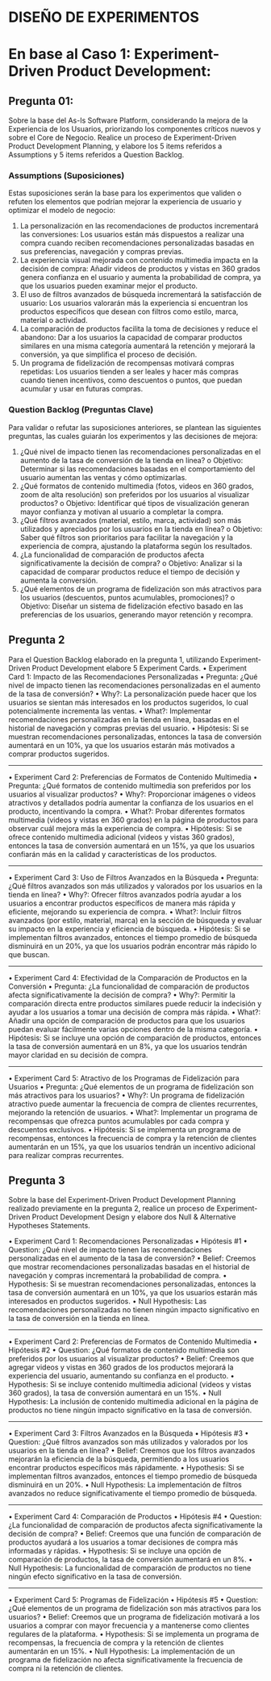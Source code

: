 # DISEÑO DE EXPERIMENTOS


# En base al Caso 1: Experiment-Driven Product Development:
## Pregunta 01: 

Sobre la base del As-Is Software Platform, considerando la mejora de la Experiencia de los Usuarios, priorizando los componentes críticos nuevos y sobre el Core de Negocio. Realice un proceso de Experiment-Driven Product Development Planning, y elabore los 5 items referidos a Assumptions y 5 items referidos a Question Backlog.

### Assumptions (Suposiciones)

Estas suposiciones serán la base para los experimentos que validen o refuten los elementos que podrían mejorar la experiencia de usuario y optimizar el modelo de negocio:
1.	La personalización en las recomendaciones de productos incrementará las conversiones: Los usuarios están más dispuestos a realizar una compra cuando reciben recomendaciones personalizadas basadas en sus preferencias, navegación y compras previas.
2.	La experiencia visual mejorada con contenido multimedia impacta en la decisión de compra: Añadir videos de productos y vistas en 360 grados genera confianza en el usuario y aumenta la probabilidad de compra, ya que los usuarios pueden examinar mejor el producto.
3.	El uso de filtros avanzados de búsqueda incrementará la satisfacción de usuario: Los usuarios valorarán más la experiencia si encuentran los productos específicos que desean con filtros como estilo, marca, material o actividad.
4.	La comparación de productos facilita la toma de decisiones y reduce el abandono: Dar a los usuarios la capacidad de comparar productos similares en una misma categoría aumentará la retención y mejorará la conversión, ya que simplifica el proceso de decisión.
5.	Un programa de fidelización de recompensas motivará compras repetidas: Los usuarios tienden a ser leales y hacer más compras cuando tienen incentivos, como descuentos o puntos, que puedan acumular y usar en futuras compras.

### Question Backlog (Preguntas Clave)

Para validar o refutar las suposiciones anteriores, se plantean las siguientes preguntas, las cuales guiarán los experimentos y las decisiones de mejora:
1.	¿Qué nivel de impacto tienen las recomendaciones personalizadas en el aumento de la tasa de conversión de la tienda en línea?
o	Objetivo: Determinar si las recomendaciones basadas en el comportamiento del usuario aumentan las ventas y cómo optimizarlas.
2.	¿Qué formatos de contenido multimedia (fotos, videos en 360 grados, zoom de alta resolución) son preferidos por los usuarios al visualizar productos?
o	Objetivo: Identificar qué tipos de visualización generan mayor confianza y motivan al usuario a completar la compra.
3.	¿Qué filtros avanzados (material, estilo, marca, actividad) son más utilizados y apreciados por los usuarios en la tienda en línea?
o	Objetivo: Saber qué filtros son prioritarios para facilitar la navegación y la experiencia de compra, ajustando la plataforma según los resultados.
4.	¿La funcionalidad de comparación de productos afecta significativamente la decisión de compra?
o	Objetivo: Analizar si la capacidad de comparar productos reduce el tiempo de decisión y aumenta la conversión.
5.	¿Qué elementos de un programa de fidelización son más atractivos para los usuarios (descuentos, puntos acumulables, promociones)?
o	Objetivo: Diseñar un sistema de fidelización efectivo basado en las preferencias de los usuarios, generando mayor retención y recompra.

## Pregunta 2

Para el Question Backlog elaborado en la pregunta 1, utilizando Experiment-Driven Product Development elabore 5 Experiment Cards. 
•	Experiment Card 1: Impacto de las Recomendaciones Personalizadas
•	Pregunta: ¿Qué nivel de impacto tienen las recomendaciones personalizadas en el aumento de la tasa de conversión?
•	Why?: La personalización puede hacer que los usuarios se sientan más interesados en los productos sugeridos, lo cual potencialmente incrementa las ventas.
•	What?: Implementar recomendaciones personalizadas en la tienda en línea, basadas en el historial de navegación y compras previas del usuario.
•	Hipótesis: Si se muestran recomendaciones personalizadas, entonces la tasa de conversión aumentará en un 10%, ya que los usuarios estarán más motivados a comprar productos sugeridos.
________________________________________
•	Experiment Card 2: Preferencias de Formatos de Contenido Multimedia
•	Pregunta: ¿Qué formatos de contenido multimedia son preferidos por los usuarios al visualizar productos?
•	Why?: Proporcionar imágenes o videos atractivos y detallados podría aumentar la confianza de los usuarios en el producto, incentivando la compra.
•	What?: Probar diferentes formatos multimedia (videos y vistas en 360 grados) en la página de productos para observar cuál mejora más la experiencia de compra.
•	Hipótesis: Si se ofrece contenido multimedia adicional (videos y vistas 360 grados), entonces la tasa de conversión aumentará en un 15%, ya que los usuarios confiarán más en la calidad y características de los productos.
________________________________________
•	Experiment Card 3: Uso de Filtros Avanzados en la Búsqueda
•	Pregunta: ¿Qué filtros avanzados son más utilizados y valorados por los usuarios en la tienda en línea?
•	Why?: Ofrecer filtros avanzados podría ayudar a los usuarios a encontrar productos específicos de manera más rápida y eficiente, mejorando su experiencia de compra.
•	What?: Incluir filtros avanzados (por estilo, material, marca) en la sección de búsqueda y evaluar su impacto en la experiencia y eficiencia de búsqueda.
•	Hipótesis: Si se implementan filtros avanzados, entonces el tiempo promedio de búsqueda disminuirá en un 20%, ya que los usuarios podrán encontrar más rápido lo que buscan.
________________________________________
•	Experiment Card 4: Efectividad de la Comparación de Productos en la Conversión
•	Pregunta: ¿La funcionalidad de comparación de productos afecta significativamente la decisión de compra?
•	Why?: Permitir la comparación directa entre productos similares puede reducir la indecisión y ayudar a los usuarios a tomar una decisión de compra más rápida.
•	What?: Añadir una opción de comparación de productos para que los usuarios puedan evaluar fácilmente varias opciones dentro de la misma categoría.
•	Hipótesis: Si se incluye una opción de comparación de productos, entonces la tasa de conversión aumentará en un 8%, ya que los usuarios tendrán mayor claridad en su decisión de compra.
________________________________________
•	Experiment Card 5: Atractivo de los Programas de Fidelización para Usuarios
•	Pregunta: ¿Qué elementos de un programa de fidelización son más atractivos para los usuarios?
•	Why?: Un programa de fidelización atractivo puede aumentar la frecuencia de compra de clientes recurrentes, mejorando la retención de usuarios.
•	What?: Implementar un programa de recompensas que ofrezca puntos acumulables por cada compra y descuentos exclusivos.
•	Hipótesis: Si se implementa un programa de recompensas, entonces la frecuencia de compra y la retención de clientes aumentarán en un 15%, ya que los usuarios tendrán un incentivo adicional para realizar compras recurrentes.

## Pregunta 3 

Sobre la base del Experiment-Driven Product Development Planning realizado previamente en la pregunta 2, realice un proceso de Experiment-Driven Product Development Design y elabore dos Null & Alternative Hypotheses Statements.

•	Experiment Card 1: Recomendaciones Personalizadas
•	Hipótesis #1
•	Question: ¿Qué nivel de impacto tienen las recomendaciones personalizadas en el aumento de la tasa de conversión?
•	Belief: Creemos que mostrar recomendaciones personalizadas basadas en el historial de navegación y compras incrementará la probabilidad de compra.
•	Hypothesis: Si se muestran recomendaciones personalizadas, entonces la tasa de conversión aumentará en un 10%, ya que los usuarios estarán más interesados en productos sugeridos.
•	Null Hypothesis: Las recomendaciones personalizadas no tienen ningún impacto significativo en la tasa de conversión en la tienda en línea.
________________________________________
•	Experiment Card 2: Preferencias de Formatos de Contenido Multimedia
•	Hipótesis #2
•	Question: ¿Qué formatos de contenido multimedia son preferidos por los usuarios al visualizar productos?
•	Belief: Creemos que agregar videos y vistas en 360 grados de los productos mejorará la experiencia del usuario, aumentando su confianza en el producto.
•	Hypothesis: Si se incluye contenido multimedia adicional (videos y vistas 360 grados), la tasa de conversión aumentará en un 15%.
•	Null Hypothesis: La inclusión de contenido multimedia adicional en la página de productos no tiene ningún impacto significativo en la tasa de conversión.
________________________________________
•	Experiment Card 3: Filtros Avanzados en la Búsqueda
•	Hipótesis #3
•	Question: ¿Qué filtros avanzados son más utilizados y valorados por los usuarios en la tienda en línea?
•	Belief: Creemos que los filtros avanzados mejorarán la eficiencia de la búsqueda, permitiendo a los usuarios encontrar productos específicos más rápidamente.
•	Hypothesis: Si se implementan filtros avanzados, entonces el tiempo promedio de búsqueda disminuirá en un 20%.
•	Null Hypothesis: La implementación de filtros avanzados no reduce significativamente el tiempo promedio de búsqueda.
________________________________________
•	Experiment Card 4: Comparación de Productos
•	Hipótesis #4
•	Question: ¿La funcionalidad de comparación de productos afecta significativamente la decisión de compra?
•	Belief: Creemos que una función de comparación de productos ayudará a los usuarios a tomar decisiones de compra más informadas y rápidas.
•	Hypothesis: Si se incluye una opción de comparación de productos, la tasa de conversión aumentará en un 8%.
•	Null Hypothesis: La funcionalidad de comparación de productos no tiene ningún efecto significativo en la tasa de conversión.
________________________________________
•	Experiment Card 5: Programas de Fidelización
•	Hipótesis #5
•	Question: ¿Qué elementos de un programa de fidelización son más atractivos para los usuarios?
•	Belief: Creemos que un programa de fidelización motivará a los usuarios a comprar con mayor frecuencia y a mantenerse como clientes regulares de la plataforma.
•	Hypothesis: Si se implementa un programa de recompensas, la frecuencia de compra y la retención de clientes aumentarán en un 15%.
•	Null Hypothesis: La implementación de un programa de fidelización no afecta significativamente la frecuencia de compra ni la retención de clientes.

